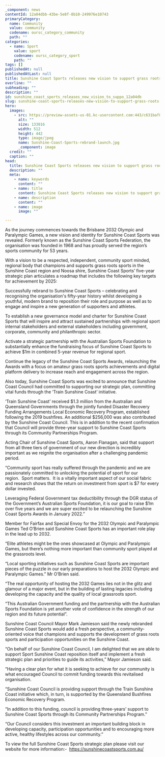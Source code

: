```yaml
---
_component: news
contentId: 12a04dbb-43be-5e8f-8b10-249976e10743
primaryCategory:
  name: Community
  value: community
  codename: oursc_category_community
  path: ""
categories:
  - name: Sport
    value: sport
    codename: oursc_category_sport
    path: ""
tags: []
publishedAt: null
publishedAtLast: null
title: Sunshine Coast Sports releases new vision to support grass roots sport
overline: ""
subheading: ""
description: ""
id: sunshine_coast_sports_releases_new_vision_to_suppo_12a04db
slug: sunshine-coast-sports-releases-new-vision-to-support-grass-roots-sport
hero:
  images:
    - src: https://preview-assets-us-01.kc-usercontent.com:443/c631baf8-1b46-001f-580c-d0001b68b4a8/17f8006a-1ce7-4dfe-8a2e-2f9ebf7817f8/Sunshine-Coast-Sports-rebrand-launch.jpg
      alt: ""
      size: 133016
      width: 512
      height: 442
      type: image/jpeg
      name: Sunshine-Coast-Sports-rebrand-launch.jpg
      _component: image
  credit: ""
  caption: ""
head:
  title: Sunshine Coast Sports releases new vision to support grass roots sport
  description: ""
  meta:
    - name: keywords
      content: ""
    - name: title
      content: Sunshine Coast Sports releases new vision to support grass roots sport
    - name: description
      content: ""
    - name: image
      image: ""

---
```

As the journey commences towards the Brisbane 2032 Olympic and Paralympic Games, a new vision and identity for Sunshine Coast Sports was revealed. Formerly known as the Sunshine Coast Sports Federation, the organisation was founded in 1968 and has proudly served the region’s sports community for 53 years. 

With a vision to be a respected, independent, community sport minded, regional body that champions and supports grass roots sports in the Sunshine Coast region and Noosa shire, Sunshine Coast Sports’ five-year strategic plan articulates a roadmap that includes the following key targets for achievement by 2025:

Successfully rebrand to Sunshine Coast Sports – celebrating and recognising the organisation's fifty-year history whilst developing a youthful, modern brand to reposition their role and purpose as well as to engage and inspire a new generation of supporters and athletes.

To establish a new governance model and charter for Sunshine Coast Sports that will inspire and attract sustained partnerships with regional sport internal stakeholders and external stakeholders including government, corporate, community and philanthropic sector.

Activate a strategic partnership with the Australian Sports Foundation to substantially enhance the fundraising focus of Sunshine Coast Sports to achieve $1m in combined 5-year revenue for regional sport.

Continue the legacy of the Sunshine Coast Sports Awards, relaunching the Awards with a focus on amateur grass roots sports achievements and digital platform delivery to increase reach and engagement across the region.

Also today, Sunshine Coast Sports was excited to announce that Sunshine Coast Council had committed to supporting our strategic plan, committing vital funds through the ‘Train Sunshine Coast’ initiative.

‘Train Sunshine Coast’ received $1.3 million from the Australian and Queensland Governments through the jointly funded Disaster Recovery Funding Arrangements Local Economic Recovery Program, established following the 2019 bushfires. An additional $256,000 was also contributed by the Sunshine Coast Council. This is in addition to the recent confirmation that Council will provide three-year support to Sunshine Coast Sports through its Community Partnerships Program. 

Acting Chair of Sunshine Coast Sports, Aaron Flanagan, said that support from all three tiers of government of our new direction is incredibly important as we reignite the organisation after a challenging pandemic period. 

“Community sport has really suffered through the pandemic and we are passionately committed to unlocking the potential of sport for our region.  Sport matters.  It is a vitally important aspect of our social fabric and research shows that the return on investment from sport is $7 for every dollar invested. 

Leveraging Federal Government tax deductibility through the DGR status of the Government’s Australian Sports Foundation, it is our goal to raise $1m over five years and we are super excited to be relaunching the Sunshine Coast Sports Awards in January 2022.”

Member for Fairfax and Special Envoy for the 2032 Olympic and Paralympic Games Ted O’Brien said Sunshine Coast Sports has an important role play in the lead up to 2032.

“Elite athletes might be the ones showcased at Olympic and Paralympic Games, but there’s nothing more important than community sport played at the grassroots level.

“Local sporting initiatives such as Sunshine Coast Sports are important pieces of the puzzle in our early preparations to host the 2032 Olympic and Paralympic Games.” Mr O’Brien said.

“The real opportunity of hosting the 2032 Games lies not in the glitz and glamour of a major event, but in the building of lasting legacies including developing the capacity and the quality of local grassroots sport.

“This Australian Government funding and the partnership with the Australian Sports Foundation is yet another vote of confidence in the strength of our region and its future potential”.

Sunshine Coast Council Mayor Mark Jamieson said the newly rebranded Sunshine Coast Sports would add a fresh perspective, a community-oriented voice that champions and supports the development of grass roots sports and participation opportunities on the Sunshine Coast.

“On behalf of our Sunshine Coast Council, I am delighted that we are able to support Sport Sunshine Coast reposition itself and implement a fresh strategic plan and priorities to guide its activities,” Mayor Jamieson said.

“Having a clear plan for what it is seeking to achieve for our community is what encouraged Council to commit funding towards this revitalised organisation.

“Sunshine Coast Council is providing support through the Train Sunshine Coast initiative which, in turn, is supported by the Queensland Bushfires Economic Recovery Program.

“In addition to this funding, council is providing three-years’ support to Sunshine Coast Sports through its Community Partnerships Program.”

“Our Council considers this investment an important building block in developing capacity, participation opportunities and to encouraging more active, healthy lifestyles across our community.”

To view the full Sunshine Coast Sports strategic plan please visit our website for more information:-  <https://sunshinecoastsports.com.au/>
